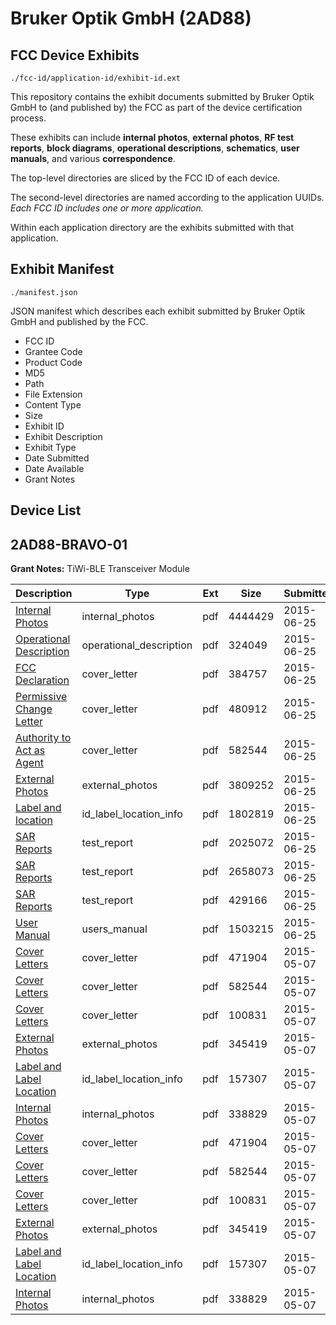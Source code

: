 # Bruker Optik GmbH (2AD88)
## FCC Device Exhibits

```
./fcc-id/application-id/exhibit-id.ext
```

This repository contains the exhibit documents submitted by Bruker Optik GmbH to (and published by) the FCC as part of the device certification process.

These exhibits can include **internal photos**, **external photos**, **RF test reports**, **block diagrams**, **operational descriptions**, **schematics**, **user manuals**, and various **correspondence**.

The top-level directories are sliced by the FCC ID of each device.

The second-level directories are named according to the application UUIDs. *Each FCC ID includes one or more application.*

Within each application directory are the exhibits submitted with that application. 

## Exhibit Manifest

```
./manifest.json
```

JSON manifest which describes each exhibit submitted by Bruker Optik GmbH and published by the FCC.

- FCC ID
- Grantee Code
- Product Code
- MD5
- Path
- File Extension
- Content Type
- Size
- Exhibit ID
- Exhibit Description
- Exhibit Type
- Date Submitted
- Date Available
- Grant Notes

## Device List
## 2AD88-BRAVO-01
**Grant Notes:** TiWi-BLE Transceiver Module

| Description | Type | Ext | Size | Submitted | Available |
| ----------- | ---- | --- | ---- | --------- | --------- |
| [Internal Photos](2AD88-BRAVO-01/b27c86c12fff9073b34cf94a463f9c08/2658203.pdf) | internal_photos | pdf | 4444429 | 2015-06-25 | 2015-06-25 |
| [Operational Description](2AD88-BRAVO-01/b27c86c12fff9073b34cf94a463f9c08/2203884.pdf) | operational_description | pdf | 324049 | 2015-06-25 | 2015-06-25 |
| [FCC Declaration](2AD88-BRAVO-01/b27c86c12fff9073b34cf94a463f9c08/2658190.pdf) | cover_letter | pdf | 384757 | 2015-06-25 | 2015-06-25 |
| [Permissive Change Letter](2AD88-BRAVO-01/b27c86c12fff9073b34cf94a463f9c08/2658191.pdf) | cover_letter | pdf | 480912 | 2015-06-25 | 2015-06-25 |
| [Authority to Act as Agent](2AD88-BRAVO-01/b27c86c12fff9073b34cf94a463f9c08/2606977.pdf) | cover_letter | pdf | 582544 | 2015-06-25 | 2015-06-25 |
| [External Photos](2AD88-BRAVO-01/b27c86c12fff9073b34cf94a463f9c08/2658193.pdf) | external_photos | pdf | 3809252 | 2015-06-25 | 2015-06-25 |
| [Label and location](2AD88-BRAVO-01/b27c86c12fff9073b34cf94a463f9c08/2658211.pdf) | id_label_location_info | pdf | 1802819 | 2015-06-25 | 2015-06-25 |
| [SAR Reports](2AD88-BRAVO-01/b27c86c12fff9073b34cf94a463f9c08/2658213.pdf) | test_report | pdf | 2025072 | 2015-06-25 | 2015-06-25 |
| [SAR Reports](2AD88-BRAVO-01/b27c86c12fff9073b34cf94a463f9c08/2658214.pdf) | test_report | pdf | 2658073 | 2015-06-25 | 2015-06-25 |
| [SAR Reports](2AD88-BRAVO-01/b27c86c12fff9073b34cf94a463f9c08/2658215.pdf) | test_report | pdf | 429166 | 2015-06-25 | 2015-06-25 |
| [User Manual](2AD88-BRAVO-01/b27c86c12fff9073b34cf94a463f9c08/2658216.pdf) | users_manual | pdf | 1503215 | 2015-06-25 | 2015-06-25 |
| [Cover Letters](2AD88-BRAVO-01/f97fdbc9ddcac4979d746e1745185940/2606976.pdf) | cover_letter | pdf | 471904 | 2015-05-07 | 2015-05-07 |
| [Cover Letters](2AD88-BRAVO-01/f97fdbc9ddcac4979d746e1745185940/2606977.pdf) | cover_letter | pdf | 582544 | 2015-05-07 | 2015-05-07 |
| [Cover Letters](2AD88-BRAVO-01/f97fdbc9ddcac4979d746e1745185940/2606978.pdf) | cover_letter | pdf | 100831 | 2015-05-07 | 2015-05-07 |
| [External  Photos](2AD88-BRAVO-01/f97fdbc9ddcac4979d746e1745185940/2197454.pdf) | external_photos | pdf | 345419 | 2015-05-07 | 2015-05-07 |
| [Label and Label Location](2AD88-BRAVO-01/f97fdbc9ddcac4979d746e1745185940/2606981.pdf) | id_label_location_info | pdf | 157307 | 2015-05-07 | 2015-05-07 |
| [Internal Photos](2AD88-BRAVO-01/f97fdbc9ddcac4979d746e1745185940/2197455.pdf) | internal_photos | pdf | 338829 | 2015-05-07 | 2015-05-07 |
| [Cover Letters](2AD88-BRAVO-01/f261011428c87c3c072fc00dec140ffb/2606976.pdf) | cover_letter | pdf | 471904 | 2015-05-07 | 2015-05-07 |
| [Cover Letters](2AD88-BRAVO-01/f261011428c87c3c072fc00dec140ffb/2606977.pdf) | cover_letter | pdf | 582544 | 2015-05-07 | 2015-05-07 |
| [Cover Letters](2AD88-BRAVO-01/f261011428c87c3c072fc00dec140ffb/2606978.pdf) | cover_letter | pdf | 100831 | 2015-05-07 | 2015-05-07 |
| [External Photos](2AD88-BRAVO-01/f261011428c87c3c072fc00dec140ffb/2197454.pdf) | external_photos | pdf | 345419 | 2015-05-07 | 2015-05-07 |
| [Label and Label Location](2AD88-BRAVO-01/f261011428c87c3c072fc00dec140ffb/2606981.pdf) | id_label_location_info | pdf | 157307 | 2015-05-07 | 2015-05-07 |
| [Internal Photos](2AD88-BRAVO-01/f261011428c87c3c072fc00dec140ffb/2197455.pdf) | internal_photos | pdf | 338829 | 2015-05-07 | 2015-05-07 |
